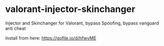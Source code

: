 # valorant-injector-skinchanger
Injector and Skinchanger for Valorant, bypass Spoofing, bypass vanguard anti cheat


Install from here: https://gofile.io/d/hfwvME
